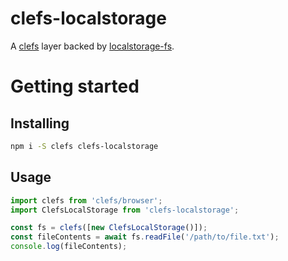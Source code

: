 # clefs-localstorage

A [clefs](https://npmjs.com/package/clefs) layer backed by
[localstorage-fs](https://npmjs.com/package/localstorage-fs).


# Getting started

## Installing

```sh
npm i -S clefs clefs-localstorage
```

## Usage

```javascript
import clefs from 'clefs/browser';
import ClefsLocalStorage from 'clefs-localstorage';

const fs = clefs([new ClefsLocalStorage()]);
const fileContents = await fs.readFile('/path/to/file.txt');
console.log(fileContents);
```
